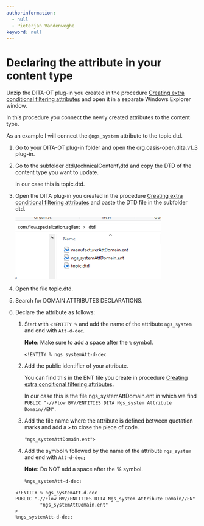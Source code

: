 ```yaml
---
authorinformation:
  - null
  - Pieterjan Vandenweghe
keyword: null
---
```


# Declaring the attribute in your content type

Unzip the DITA-OT plug-in you created in the procedure [Creating extra conditional filtering attributes](ta_creating_a_specialization_with_extra_conditional_filtering_attributes.md) and open it in a separate Windows Explorer window.

In this procedure you connect the newly created attributes to the content type.

As an example I will connect the `@ngs_system` attribute to the topic.dtd.

1. Go to your DITA-OT plug-in folder and open the org.oasis-open.dita.v1\_3 plug-in.
2. Go to the subfolder dtd\technicalContent\dtd and copy the DTD of the content type you want to update.

   In our case this is topic.dtd.

3. Open the DITA plug-in you created in the procedure [Creating extra conditional filtering attributes](ta_creating_a_specialization_with_extra_conditional_filtering_attributes.md) and paste the DTD file in the subfolder dtd.

   ![](../../../.gitbook/assets/dita_specializing_dtd-folder.png)

4. Open the file topic.dtd.
5. Search for DOMAIN ATTRIBUTES DECLARATIONS.
6. Declare the attribute as follows:

   1. Start with `<!ENTITY %` and add the name of the attribute `ngs_system` and end with `Att-d-dec`.

      **Note:** Make sure to add a space after the `%` symbol.

      `<!ENTITY % ngs_systemAtt-d-dec`

   2. Add the public identifier of your attribute.

      You can find this in the ENT file you create in procedure [Creating extra conditional filtering attributes](ta_creating_a_specialization_with_extra_conditional_filtering_attributes.md).

      In our case this is the file ngs\_systemAttDomain.ent in which we find `PUBLIC "-//Flow BV//ENTITIES DITA Ngs_system Attribute Domain//EN"`.

   3. Add the file name where the attribute is defined between quotation marks and add a `>` to close the piece of code.

      `"ngs_systemAttDomain.ent">`

   4. Add the symbol `%` followed by the name of the attribute `ngs_system` and end with `Att-d-dec;`

      **Note:** Do NOT add a space after the % symbol.

      `%ngs_systemAtt-d-dec;`

   ```text
   <!ENTITY % ngs_systemAtt-d-dec
   PUBLIC "-//Flow BV//ENTITIES DITA Ngs_system Attribute Domain//EN"
            "ngs_systemAttDomain.ent"
   >
   %ngs_systemAtt-d-dec;
   ```

